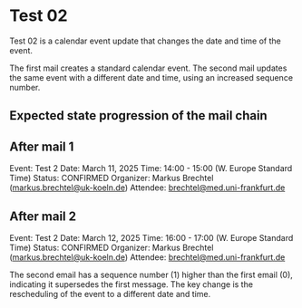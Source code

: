 # Test 02

Test 02 is a calendar event update that changes the date and time of the event.

The first mail creates a standard calendar event. The second mail updates the same event with a different date and time, using an increased sequence number.

## Expected state progression of the mail chain

## After mail 1
Event: Test 2
Date: March 11, 2025
Time: 14:00 - 15:00 (W. Europe Standard Time)
Status: CONFIRMED
Organizer: Markus Brechtel (markus.brechtel@uk-koeln.de)
Attendee: brechtel@med.uni-frankfurt.de

## After mail 2
Event: Test 2
Date: March 12, 2025
Time: 16:00 - 17:00 (W. Europe Standard Time)
Status: CONFIRMED
Organizer: Markus Brechtel (markus.brechtel@uk-koeln.de)
Attendee: brechtel@med.uni-frankfurt.de

The second email has a sequence number (1) higher than the first email (0), indicating it supersedes the first message. The key change is the rescheduling of the event to a different date and time.